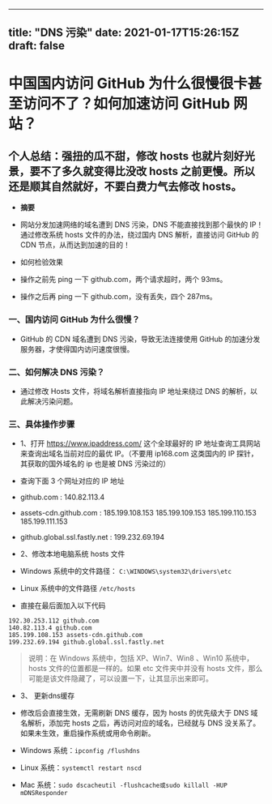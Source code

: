 

---
title: "DNS 污染"
date: 2021-01-17T15:26:15Z
draft: false
---

# 中国国内访问 GitHub 为什么很慢很卡甚至访问不了？如何加速访问 GitHub 网站？

## 个人总结：强扭的瓜不甜，修改 hosts 也就片刻好光景，要不了多久就变得比没改 hosts 之前更慢。所以还是顺其自然就好，不要白费力气去修改 hosts。

+ **摘要** 

+ 网站分发加速网络的域名遭到 DNS 污染，DNS 不能直接找到那个最快的 IP！ 通过修改系统 hosts 文件的办法，绕过国内 DNS 解析，直接访问 GitHub 的 CDN 节点，从而达到加速的目的！
  

+ 如何检验效果

+ 操作之前先 ping 一下 github.com，两个请求超时，两个 93ms。
+ 操作之后再 ping 一下 github.com，没有丢失，四个 287ms。

### 一、国内访问 GitHub 为什么很慢？

+ GitHub 的 CDN 域名遭到 DNS 污染，导致无法连接使用 GitHub 的加速分发服务器，才使得国内访问速度很慢。
  

### 二、如何解决 DNS 污染？

+ 通过修改 Hosts 文件，将域名解析直接指向 IP 地址来绕过 DNS 的解析，以此解决污染问题。

### 三、具体操作步骤

+ 1、打开 https://www.ipaddress.com/ 这个全球最好的 IP 地址查询工具网站来查询出域名当前对应的最优 IP。（不要用 ip168.com 这类国内的 IP 探针，其获取的国外域名的 ip 也是被 DNS 污染过的）

+ 查询下面 3 个网址对应的 IP 地址
+ github.com : 140.82.113.4
+ assets-cdn.github.com : 185.199.108.153 185.199.109.153 185.199.110.153 185.199.111.153
+ github.global.ssl.fastly.net : 199.232.69.194

+ 2、修改本地电脑系统 hosts 文件

+ Windows 系统中的文件路径： `C:\WINDOWS\system32\drivers\etc`

+ Linux 系统中的文件路径 `/etc/hosts`

+ 直接在最后面加入以下代码

```
192.30.253.112 github.com
140.82.113.4 github.com
185.199.108.153 assets-cdn.github.com
199.232.69.194 github.global.ssl.fastly.net
```

> 说明：在 Windows 系统中，包括 XP、Win7、Win8 、Win10 系统中，hosts 文件的位置都是一样的。如果 etc 文件夹中并没有 hosts 文件，那么可能是该文件隐藏了，可以设置一下，让其显示出来即可。

+ 3、 更新dns缓存

+ 修改后会直接生效，无需刷新 DNS 缓存，因为 hosts 的优先级大于 DNS 域名解析，添加完 hosts 之后，再访问对应的域名，已经就与 DNS 没关系了。如果未生效，重启操作系统或用命令刷新。

+ Windows 系统：`ipconfig /flushdns`
+ Linux 系统：`systemctl restart nscd`
+ Mac 系统：`sudo dscacheutil -flushcache或sudo killall -HUP mDNSResponder`

